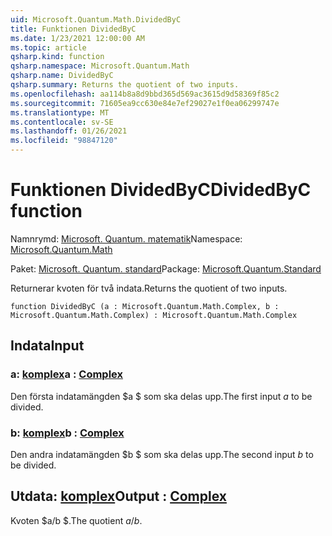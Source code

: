 ```yaml
---
uid: Microsoft.Quantum.Math.DividedByC
title: Funktionen DividedByC
ms.date: 1/23/2021 12:00:00 AM
ms.topic: article
qsharp.kind: function
qsharp.namespace: Microsoft.Quantum.Math
qsharp.name: DividedByC
qsharp.summary: Returns the quotient of two inputs.
ms.openlocfilehash: aa114b8a8d9bbd365d569ac3615d9d58369f85c2
ms.sourcegitcommit: 71605ea9cc630e84e7ef29027e1f0ea06299747e
ms.translationtype: MT
ms.contentlocale: sv-SE
ms.lasthandoff: 01/26/2021
ms.locfileid: "98847120"
---
```

# <a name="dividedbyc-function"></a><span data-ttu-id="99389-102">Funktionen DividedByC</span><span class="sxs-lookup"><span data-stu-id="99389-102">DividedByC function</span></span>

<span data-ttu-id="99389-103">Namnrymd: [Microsoft. Quantum. matematik](xref:Microsoft.Quantum.Math)</span><span class="sxs-lookup"><span data-stu-id="99389-103">Namespace: [Microsoft.Quantum.Math](xref:Microsoft.Quantum.Math)</span></span>

<span data-ttu-id="99389-104">Paket: [Microsoft. Quantum. standard](https://nuget.org/packages/Microsoft.Quantum.Standard)</span><span class="sxs-lookup"><span data-stu-id="99389-104">Package: [Microsoft.Quantum.Standard](https://nuget.org/packages/Microsoft.Quantum.Standard)</span></span>


<span data-ttu-id="99389-105">Returnerar kvoten för två indata.</span><span class="sxs-lookup"><span data-stu-id="99389-105">Returns the quotient of two inputs.</span></span>

```qsharp
function DividedByC (a : Microsoft.Quantum.Math.Complex, b : Microsoft.Quantum.Math.Complex) : Microsoft.Quantum.Math.Complex
```


## <a name="input"></a><span data-ttu-id="99389-106">Indata</span><span class="sxs-lookup"><span data-stu-id="99389-106">Input</span></span>

### <a name="a--complex"></a><span data-ttu-id="99389-107">a: [komplex](xref:Microsoft.Quantum.Math.Complex)</span><span class="sxs-lookup"><span data-stu-id="99389-107">a : [Complex](xref:Microsoft.Quantum.Math.Complex)</span></span>

<span data-ttu-id="99389-108">Den första indatamängden $a $ som ska delas upp.</span><span class="sxs-lookup"><span data-stu-id="99389-108">The first input $a$ to be divided.</span></span>


### <a name="b--complex"></a><span data-ttu-id="99389-109">b: [komplex](xref:Microsoft.Quantum.Math.Complex)</span><span class="sxs-lookup"><span data-stu-id="99389-109">b : [Complex](xref:Microsoft.Quantum.Math.Complex)</span></span>

<span data-ttu-id="99389-110">Den andra indatamängden $b $ som ska delas upp.</span><span class="sxs-lookup"><span data-stu-id="99389-110">The second input $b$ to be divided.</span></span>



## <a name="output--complex"></a><span data-ttu-id="99389-111">Utdata: [komplex](xref:Microsoft.Quantum.Math.Complex)</span><span class="sxs-lookup"><span data-stu-id="99389-111">Output : [Complex](xref:Microsoft.Quantum.Math.Complex)</span></span>

<span data-ttu-id="99389-112">Kvoten $a/b $.</span><span class="sxs-lookup"><span data-stu-id="99389-112">The quotient $a / b$.</span></span>
